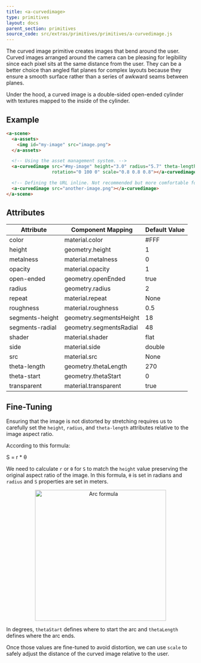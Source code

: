 ```yaml
---
title: <a-curvedimage>
type: primitives
layout: docs
parent_section: primitives
source_code: src/extras/primitives/primitives/a-curvedimage.js
---
```



The curved image primitive creates images that bend around the user. Curved
images arranged around the camera can be pleasing for legibility since each
pixel sits at the same distance from the user. They can be a better choice than
angled flat planes for complex layouts because they ensure a smooth surface
rather than a series of awkward seams between planes.

Under the hood, a curved image is a double-sided open-ended cylinder with
textures mapped to the inside of the cylinder.

## Example

```html
<a-scene>
  <a-assets>
    <img id="my-image" src="image.png">
  </a-assets>

  <!-- Using the asset management system. -->
  <a-curvedimage src="#my-image" height="3.0" radius="5.7" theta-length="72"
                 rotation="0 100 0" scale="0.8 0.8 0.8"></a-curvedimage>

  <!-- Defining the URL inline. Not recommended but more comfortable for web developers. -->
  <a-curvedimage src="another-image.png"></a-curvedimage>
</a-scene>
```

## Attributes

| Attribute       | Component Mapping       | Default Value |
| --------        | -----------------       | ------------- |
| color           | material.color          | #FFF          |
| height          | geometry.height         | 1             |
| metalness       | material.metalness      | 0             |
| opacity         | material.opacity        | 1             |
| open-ended      | geometry.openEnded      | true          |
| radius          | geometry.radius         | 2             |
| repeat          | material.repeat         | None          |
| roughness       | material.roughness      | 0.5           |
| segments-height | geometry.segmentsHeight | 18            |
| segments-radial | geometry.segmentsRadial | 48            |
| shader          | material.shader         | flat          |
| side            | material.side           | double        |
| src             | material.src            | None          |
| theta-length    | geometry.thetaLength    | 270           |
| theta-start     | geometry.thetaStart     | 0             |
| transparent     | material.transparent    | true          |

## Fine-Tuning

Ensuring that the image is not distorted by stretching requires us to carefully
set the `height`, `radius`, and `theta-length` attributes relative to the image
aspect ratio. 

According to this formula:

S = r * θ

We need to calculate `r` or `θ` for `S` to match the `height` value preserving 
the original aspect ratio of the image. In this formula, `θ` is set in radians 
and `radius` and `S` properties are set in meters.

<p align="center"><img width="350" alt="Arc formula" src="https://ucarecdn.com/cd84b49e-c981-4b3c-9b50-edafaf045f7d/"></p>

In degrees, `thetaStart` defines where to start the arc and `thetaLength` defines where the arc ends. 

Once those values are fine-tuned to avoid distortion, we can use
`scale` to safely adjust the distance of the curved image relative to the user.

